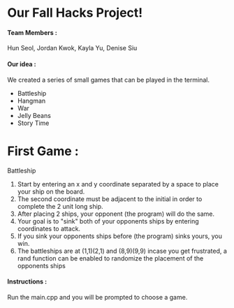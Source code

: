 
# Our Fall Hacks Project!
#### Team Members :
Hun Seol, Jordan Kwok, Kayla Yu, Denise Siu

#### Our idea : 
We created a series of small games that can be played in the terminal.
* Battleship
* Hangman
* War
* Jelly Beans
* Story Time

# First Game :
Battleship
1. Start by entering an x and y coordinate separated by a space to place your ship on the board.
2. The second coordinate must be adjacent to the initial in order to complete the 2 unit long ship.
3. After placing 2 ships, your opponent (the program) will do the same.
4. Your goal is to "sink" both of your opponents ships by entering coordinates to attack.
5. If you sink your opponents ships before (the program) sinks yours, you win.
6. The battleships are at (1,1)(2,1) and (8,9)(9,9) incase you get frustrated, a rand function can be enabled to randomize the placement of the opponents ships
#### Instructions :
Run the main.cpp and you will be prompted to choose a game.
